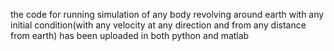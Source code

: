 the code for running simulation of any body revolving around earth with any initial condition(with any velocity at any direction and from any distance from earth) has been uploaded in both python and matlab
